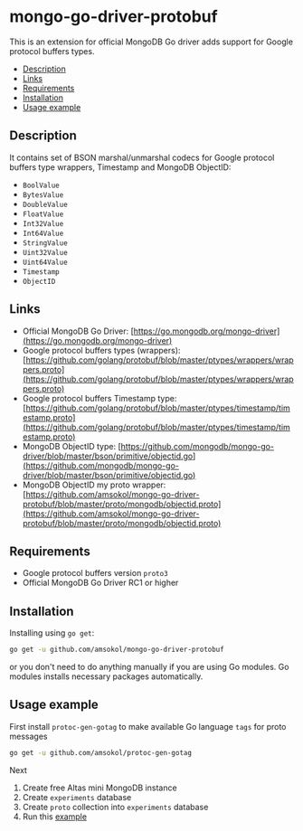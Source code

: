 # mongo-go-driver-protobuf

This is an extension for official MongoDB Go driver adds support for Google protocol buffers types.

- [Description](#description)
- [Links](#links)
- [Requirements](#requirements)
- [Installation](#installation)
- [Usage example](#usage-example)

## Description

It contains set of BSON marshal/unmarshal codecs for Google protocol buffers type wrappers, Timestamp and MongoDB ObjectID:

- `BoolValue`
- `BytesValue`
- `DoubleValue`
- `FloatValue`
- `Int32Value`
- `Int64Value`
- `StringValue`
- `Uint32Value`
- `Uint64Value`
- `Timestamp`
- `ObjectID`

## Links

- Official MongoDB Go Driver: [https://go.mongodb.org/mongo-driver](https://go.mongodb.org/mongo-driver)
- Google protocol buffers types (wrappers): [https://github.com/golang/protobuf/blob/master/ptypes/wrappers/wrappers.proto](https://github.com/golang/protobuf/blob/master/ptypes/wrappers/wrappers.proto)
- Google protocol buffers Timestamp type: [https://github.com/golang/protobuf/blob/master/ptypes/timestamp/timestamp.proto](https://github.com/golang/protobuf/blob/master/ptypes/timestamp/timestamp.proto)
- MongoDB ObjectID type: [https://github.com/mongodb/mongo-go-driver/blob/master/bson/primitive/objectid.go](https://github.com/mongodb/mongo-go-driver/blob/master/bson/primitive/objectid.go)
- MongoDB ObjectID my proto wrapper: [https://github.com/amsokol/mongo-go-driver-protobuf/blob/master/proto/mongodb/objectid.proto](https://github.com/amsokol/mongo-go-driver-protobuf/blob/master/proto/mongodb/objectid.proto)
  
## Requirements

- Google protocol buffers version `proto3`
- Official MongoDB Go Driver RC1 or higher

## Installation

Installing using `go get`:

```bash
go get -u github.com/amsokol/mongo-go-driver-protobuf
```

or you don't need to do anything manually if you are using Go modules. Go modules installs necessary packages automatically.

## Usage example

First install `protoc-gen-gotag` to make available Go language `tags` for proto messages

```bash
go get -u github.com/amsokol/protoc-gen-gotag
```

Next

1. Create free Altas mini MongoDB instance
2. Create `experiments` database
3. Create `proto` collection into `experiments` database
4. Run this [example](https://github.com/amsokol/mongo-go-driver-protobuf/tree/master/examples/mongodb-rw)
